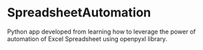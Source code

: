 # SpreadsheetAutomation
Python app developed from learning how to leverage the power of automation of Excel Spreadsheet using openpyxl library.
